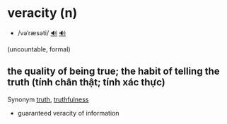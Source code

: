 # veracity (n)

- /vəˈræsəti/ [🔊](https://www.oxfordlearnersdictionaries.com/media/english/uk_pron/v/ver/verac/veracity__gb_1.mp3) [🔊](https://www.oxfordlearnersdictionaries.com/media/english/us_pron/v/ver/verac/veracity__us_1.mp3)

(uncountable, formal)

## the quality of being true; the habit of telling the truth (tính chân thật; tính xác thực)

Synonym [truth](), [truthfulness]()

- guaranteed veracity of information